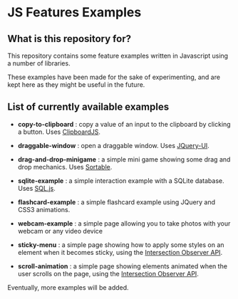 # JS Features Examples #

## What is this repository for?

This repository contains some feature examples written in Javascript using a number of libraries.

These examples have been made for the sake of experimenting, and are kept here as they might be useful in the future.

## List of currently available examples

* __copy-to-clipboard__ : copy a value of an input to the clipboard by clicking a button. Uses [ClipboardJS](https://clipboardjs.com/).

* __draggable-window__ : open a draggable window. Uses [JQuery-UI](https://jqueryui.com/).

* __drag-and-drop-minigame__ : a simple mini game showing some drag and drop mechanics. Uses [Sortable](https://rubaxa.github.io/Sortable/).

* __sqlite-example__ : a simple interaction example with a SQLite database. Uses [SQL.js](https://github.com/kripken/sql.js/).

* __flashcard-example__ : a simple flashcard example using JQuery and CSS3 animations.

* __webcam-example__ : a simple page allowing you to take photos with your webcam or any video device

* __sticky-menu__ : a simple page showing how to apply some styles on an element when it becomes sticky, using the [Intersection Observer API](https://developer.mozilla.org/fr/docs/Web/API/Intersection_Observer_API).

* __scroll-animation__ : a simple page showing elements animated when the user scrolls on the page, using the [Intersection Observer API](https://developer.mozilla.org/fr/docs/Web/API/Intersection_Observer_API).

Eventually, more examples will be added.
